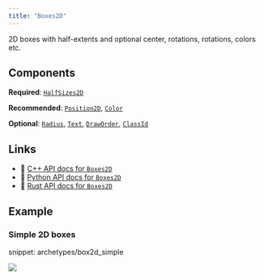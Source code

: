 ```yaml
---
title: "Boxes2D"
---
```


2D boxes with half-extents and optional center, rotations, rotations, colors etc.

## Components

**Required**: [`HalfSizes2D`](../components/half_sizes2d.md)

**Recommended**: [`Position2D`](../components/position2d.md), [`Color`](../components/color.md)

**Optional**: [`Radius`](../components/radius.md), [`Text`](../components/text.md), [`DrawOrder`](../components/draw_order.md), [`ClassId`](../components/class_id.md)

## Links
 * 🌊 [C++ API docs for `Boxes2D`](https://ref.rerun.io/docs/cpp/stable/structrerun_1_1archetypes_1_1Boxes2D.html)
 * 🐍 [Python API docs for `Boxes2D`](https://ref.rerun.io/docs/python/stable/common/archetypes#rerun.archetypes.Boxes2D)
 * 🦀 [Rust API docs for `Boxes2D`](https://docs.rs/rerun/latest/rerun/archetypes/struct.Boxes2D.html)

## Example

### Simple 2D boxes

snippet: archetypes/box2d_simple

<picture data-inline-viewer="snippets/box2d_simple">
  <source media="(max-width: 480px)" srcset="https://static.rerun.io/box2d_simple/ac4424f3cf747382867649610cbd749c45b2020b/480w.png">
  <source media="(max-width: 768px)" srcset="https://static.rerun.io/box2d_simple/ac4424f3cf747382867649610cbd749c45b2020b/768w.png">
  <source media="(max-width: 1024px)" srcset="https://static.rerun.io/box2d_simple/ac4424f3cf747382867649610cbd749c45b2020b/1024w.png">
  <source media="(max-width: 1200px)" srcset="https://static.rerun.io/box2d_simple/ac4424f3cf747382867649610cbd749c45b2020b/1200w.png">
  <img src="https://static.rerun.io/box2d_simple/ac4424f3cf747382867649610cbd749c45b2020b/full.png">
</picture>

